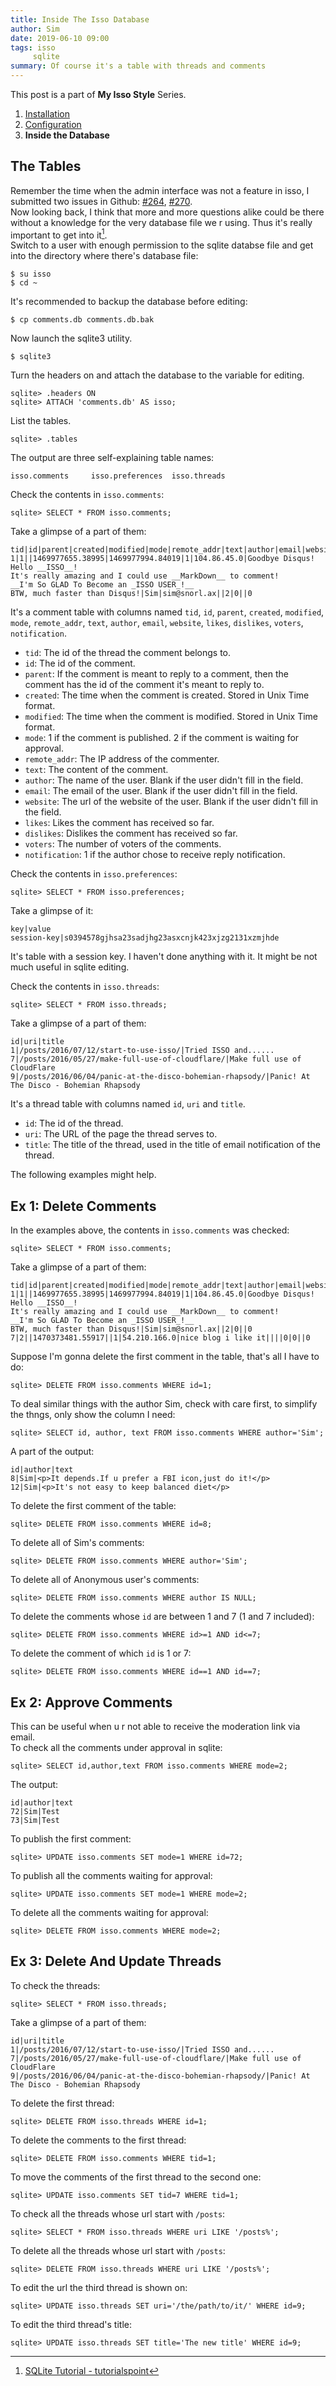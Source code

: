 ```yaml
---
title: Inside The Isso Database
author: Sim
date: 2019-06-10 09:00
tags: isso
	 sqlite
summary: Of course it's a table with threads and comments
---
```


<div id="series" markdown="1">

This post is a part of __My Isso Style__ Series.

1. [Installation](/posts/2016/07/12/start-to-use-isso/)
2. [Configuration](/posts/2019/06/10/my-isso-configuration/)
3. __Inside the Database__

</div>

## The Tables

Remember the time when the admin interface was not a feature in isso, I submitted two issues in Github: <a href="https://github.com/posativ/isso/issues/264" target="_blank">#264</a>, <a href="https://github.com/posativ/isso/issues/270" target="_blank">#270</a>.  
Now looking back, I think that more and more questions alike could be there without a knowledge for the very database file we r using. Thus it's really important to get into it[^1].  
Switch to a user with enough permission to the sqlite databse file and get into the directory where there's database file:  

	$ su isso
	$ cd ~

It's recommended to backup the database before editing:  

	$ cp comments.db comments.db.bak

Now launch the sqlite3 utility.  

	$ sqlite3

Turn the headers on and attach the database to the variable for editing.  

	sqlite> .headers ON
	sqlite> ATTACH 'comments.db' AS isso;

List the tables.

	sqlite> .tables

The output are three self-explaining table names:  

	isso.comments     isso.preferences  isso.threads

Check the contents in `isso.comments`:  


	sqlite> SELECT * FROM isso.comments;


Take a glimpse of a part of them:  

	tid|id|parent|created|modified|mode|remote_addr|text|author|email|website|likes|dislikes|voters|notification
	1|1||1469977655.38995|1469977994.84019|1|104.86.45.0|Goodbye Disqus!  
	Hello __ISSO__!  
	It's really amazing and I could use __MarkDown__ to comment!  
	__I'm So GLAD To Become an _ISSO USER_!__  
	BTW, much faster than Disqus!|Sim|sim@snorl.ax||2|0||0

It's a comment table with columns named `tid`, `id`, `parent`, `created`, `modified`, `mode`, `remote_addr`, `text`, `author`, `email`, `website`, `likes`, `dislikes`, `voters`, `notification`.  

* `tid`: The id of the thread the comment belongs to.  
* `id`: The id of the comment.  
* `parent`: If the comment is meant to reply to a comment, then the comment has the id of the comment it's meant to reply to.  
* `created`: The time when the comment is created. Stored in Unix Time format.  
* `modified`: The time when the comment is modified. Stored in Unix Time format.  
* `mode`: 1 if the comment is published. 2 if the comment is waiting for approval.  
* `remote_addr`: The IP address of the commenter.  
* `text`: The content of the comment.  
* `author`: The name of the user. Blank if the user didn't fill in the field.  
* `email`: The email of the user. Blank if the user didn't fill in the field.  
* `website`: The url of the website of the user. Blank if the user didn't fill in the field.  
* `likes`: Likes the comment has received so far.  
* `dislikes`: Dislikes the comment has received so far.  
* `voters`: The number of voters of the comments.  
* `notification`: 1 if the author chose to receive reply notification.  

Check the contents in `isso.preferences`:  

	sqlite> SELECT * FROM isso.preferences;

Take a glimpse of it:  

	key|value
	session-key|s0394578gjhsa23sadjhg23asxcnjk423xjzg2131xzmjhde

It's table with a session key. I haven't done anything with it. It might be not much useful in sqlite editing.  

Check the contents in `isso.threads`:  

	sqlite> SELECT * FROM isso.threads;

Take a glimpse of a part of them:  

	id|uri|title
	1|/posts/2016/07/12/start-to-use-isso/|Tried ISSO and......
	7|/posts/2016/05/27/make-full-use-of-cloudflare/|Make full use of CloudFlare
	9|/posts/2016/06/04/panic-at-the-disco-bohemian-rhapsody/|Panic! At The Disco - Bohemian Rhapsody

It's a thread table with columns named `id`, `uri` and `title`.  

* `id`: The id of the thread.  
* `uri`: The URL of the page the thread serves to.  
* `title`: The title of the thread, used in the title of email notification of the thread.

The following examples might help.   

## Ex 1: Delete Comments

In the examples above, the contents in `isso.comments` was checked:  

	sqlite> SELECT * FROM isso.comments;

Take a glimpse of a part of them:  

	tid|id|parent|created|modified|mode|remote_addr|text|author|email|website|likes|dislikes|voters|notification
	1|1||1469977655.38995|1469977994.84019|1|104.86.45.0|Goodbye Disqus!  
	Hello __ISSO__!  
	It's really amazing and I could use __MarkDown__ to comment!  
	__I'm So GLAD To Become an _ISSO USER_!__  
	BTW, much faster than Disqus!|Sim|sim@snorl.ax||2|0||0
	7|2||1470373481.55917||1|54.210.166.0|nice blog i like it||||0|0||0

Suppose I'm gonna delete the first comment in the table, that's all I have to do:  

	sqlite> DELETE FROM isso.comments WHERE id=1;

To deal similar things with the author Sim, check with care first, to simplify the thngs, only show the column I need:  

	sqlite> SELECT id, author, text FROM isso.comments WHERE author='Sim';

A part of the output:  

	id|author|text
	8|Sim|<p>It depends.If u prefer a FBI icon,just do it!</p>
	12|Sim|<p>It's not easy to keep balanced diet</p>

To delete the first comment of the table:  

	sqlite> DELETE FROM isso.comments WHERE id=8;

To delete all of Sim's comments:  

	sqlite> DELETE FROM isso.comments WHERE author='Sim';

To delete all of Anonymous user's comments:  

	sqlite> DELETE FROM isso.comments WHERE author IS NULL;

To delete the comments whose `id` are between 1 and 7 (1 and 7 included):  

	sqlite> DELETE FROM isso.comments WHERE id>=1 AND id<=7;

To delete the comment of which `id` is 1 or 7:  

	sqlite> DELETE FROM isso.comments WHERE id==1 AND id==7;

## Ex 2: Approve Comments

This can be useful when u r not able to receive the moderation link via email.  
To check all the comments under approval in sqlite:  

	sqlite> SELECT id,author,text FROM isso.comments WHERE mode=2;

The output:  

	id|author|text
	72|Sim|Test
	73|Sim|Test

To publish the first comment:  

	sqlite> UPDATE isso.comments SET mode=1 WHERE id=72;

To publish all the comments waiting for approval:  

	sqlite> UPDATE isso.comments SET mode=1 WHERE mode=2;

To delete all the comments waiting for approval:  

	sqlite> DELETE FROM isso.comments WHERE mode=2;

## Ex 3: Delete And Update Threads

To check the threads:  

	sqlite> SELECT * FROM isso.threads;

Take a glimpse of a part of them:  

	id|uri|title
	1|/posts/2016/07/12/start-to-use-isso/|Tried ISSO and......
	7|/posts/2016/05/27/make-full-use-of-cloudflare/|Make full use of CloudFlare
	9|/posts/2016/06/04/panic-at-the-disco-bohemian-rhapsody/|Panic! At The Disco - Bohemian Rhapsody

To delete the first thread:  

	sqlite> DELETE FROM isso.threads WHERE id=1;

To delete the comments to the first thread:  

	sqlite> DELETE FROM isso.comments WHERE tid=1;

To move the comments of the first thread to the second one:  

	sqlite> UPDATE isso.comments SET tid=7 WHERE tid=1;

To check all the threads whose url start with `/posts`:  

	sqlite> SELECT * FROM isso.threads WHERE uri LIKE '/posts%';

To delete all the threads whose url start with `/posts`:  

	sqlite> DELETE FROM isso.threads WHERE uri LIKE '/posts%';

To edit the url the third thread is shown on:  

	sqlite> UPDATE isso.threads SET uri='/the/path/to/it/' WHERE id=9;

To edit the third thread's title:  

	sqlite> UPDATE isso.threads SET title='The new title' WHERE id=9;


[^1]: <a href="https://www.tutorialspoint.com/sqlite/index.htm" target="_blank">SQLite Tutorial - tutorialspoint</a>
